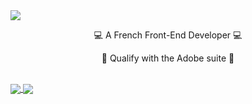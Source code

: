 <a href="https://discordinvites.net">
  <img align="center" src="https://capsule-render.vercel.app/api?type=Waving&color=712c8a&height=300&animation=twinkling&fontAlignY=35&fontColor=DD58C0&text=SPIRIT-PRO&descAlignY=47&descAlign=60&desc=DiscordInvites%20-%20KIKI.RP" />
</a>

<p align="center">
  💻 A French Front-End Developer 💻
</p>
<p align="center">
  🎨 Qualify with the Adobe suite 🎨
</p>

<br>

<a href="https://discordinvites.net">
  <img align="center" src="https://github-readme-stats.vercel.app/api/top-langs/?username=SPIRIT-PRO&layout=compact&theme=jolly&hide_border=0" />
  <img align="center" src="https://github-readme-stats.vercel.app/api?username=SPIRIT-PRO&show_icons=true&theme=jolly&hide_border=0" />
</a>
